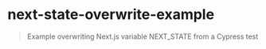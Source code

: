 # next-state-overwrite-example
> Example overwriting Next.js variable NEXT_STATE from a Cypress test
